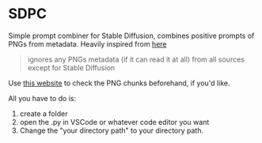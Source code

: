 # SDPC

Simple prompt combiner for Stable Diffusion, combines positive prompts of PNGs from metadata. Heavily inspired from [here](https://www.youtube.com/watch?v=92qe_wguYQI&ab_channel=SaintRadon)
> ignores any PNGs metadata (if it can read it at all) from all sources except for Stable Diffusion

Use [this website](https://www.dcode.fr/png-chunks) to check the PNG chunks beforehand, if you'd like. 

All you have to do is:
1. create a folder
2. open the .py in VSCode or whatever code editor you want
3. Change the "your directory path" to your directory path.
